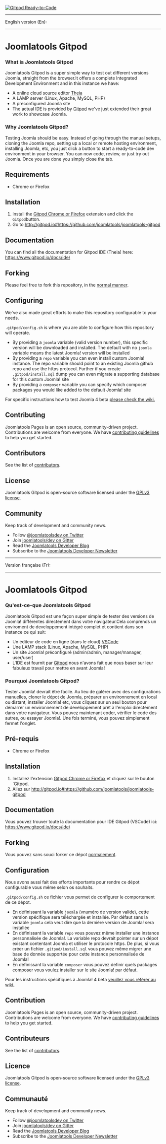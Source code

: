 [![Gitpod Ready-to-Code](https://img.shields.io/badge/Gitpod-ready--to--code-blue?logo=gitpod)](https://gitpod.io/#https://github.com/joomlatools/joomlatools-gitpod)

-------

English version (En):

-------


# Joomlatools Gitpod

### What is Joomlatools Gitpod

Joomlatools Gitpod is a super simple way to test out different versions Joomla, straight from the browser.It offers a complete Integrated Development Environment and in this instance we have:

- A online cloud source editor [Theia](https://theia-ide.org/)
- A LAMP server (Linux, Apache, MySQL, PHP)
- A preconfigured Joomla site
- The actual IDE is provided by [Gitpod](https://www.gitpod.io/) we've just extended their great work to showcase Joomla.

### Why Joomlatools Gitpod?

Testing Joomla should be easy. Instead of going through the manual setups, cloning the Joomla repo, setting up a local or remote hosting environment, installing Joomla, etc, you just click a button to start a ready-to-code dev environment in your browser. You can now code, review, or just try out Joomla. Once you are done you simply close the tab.

## Requirements

* Chrome or Firefox

## Installation

1. Install the [Gitpod Chrome or Firefox](https://www.gitpod.io/docs/browser-extension/) extension and click the `Gitpod`button.
2. Go to http://gitpod.io#https://github.com/joomlatools/joomlatools-gitpod

## Documentation

You can find all the documentation for Gitpod IDE (Theia) here: https://www.gitpod.io/docs/ide/

## Forking 

Please feel free to fork this repository, in the [normal manner](https://help.github.com/en/github/getting-started-with-github/fork-a-repo#fork-an-example-repository). 

## Configuring

We've also made great efforts to make this repository configurable to your needs.

`.gitpod/config.sh` is where you are able to configure how this repository will operate.

* By providing a `joomla` variable (valid version number), this specific version will be downloaded and installed. The default with no `joomla` variable means the latest Joomla! version will be installed 
* By providing a `repo` variable you can even install custom Joomla! instance. The repo variable should point to an existing Joomla github repo and use the https protocol. 
Further if you create `.gitpod/install.sql` dump you can even migrate a supporting database for this custom Joomla! site 
* By providing a `composer` variable you can specify which composer packages you would like added to the default Joomla! site

For specific instructions how to test Joomla 4 beta [please check the wiki.](https://github.com/joomlatools/joomlatools-gitpod/wiki)

## Contributing

Joomlatools Pages is an open source, community-driven project. Contributions are welcome from everyone. 
We have [contributing guidelines](CONTRIBUTING.md) to help you get started.

## Contributors

See the list of [contributors](https://github.com/joomlatools/joomlatools-gitpod/contributors).

## License

Joomlatools Gitpod is open-source software licensed under the [GPLv3 license](LICENSE.txt).

## Community

Keep track of development and community news.

* Follow [@joomlatoolsdev on Twitter](https://twitter.com/joomlatoolsdev)
* Join [joomlatools/dev on Gitter](http://gitter.im/joomlatools/dev)
* Read the [Joomlatools Developer Blog](https://www.joomlatools.com/developer/blog/)
* Subscribe to the [Joomlatools Developer Newsletter](https://www.joomlatools.com/developer/newsletter/)


-------

Version française (Fr):

-------

# Joomlatools Gitpod

### Qu'est-ce-que Joomlatools Gitpod

Joomlatools Gitpod est une façon super simple de tester des versions de Joomla! différentes directement dans votre navigateur.Cela comprends un enviroment de developpement intégré complet et contient dans son instance ce qui suit:

- Un éditeur de code en ligne (dans le cloud) [VSCode](https://code.visualstudio.com/) 
- Une LAMP stack (Linux, Apache, MySQL, PHP)
- Un site Joomla! préconfiguré (admin/admin, manager/manager, user/user)
- L'IDE est fournit par [Gitpod](https://www.gitpod.io/) nous n'avons fait que nous baser sur leur fabuleux travail pour mettre en avant Joomla!

### Pourquoi Joomlatools Gitpod?

Tester Joomla! devrait être facile. Au lieu de galérer avec des configurations manuelles, cloner le dépot de Joomla, préparer un environnement en local ou distant, installer Joomla! etc, vous cliquez sur un seul bouton pour démarrer un environnement de developpement prêt à l'emploi directement dans votre navigateur.
Vous pouvez maintenant coder, vérifier le code des autres, ou essayer Joomla!. Une fois terminé, vous pouvez simplement fermet l'onglet.

## Pré-requis

* Chrome or Firefox

## Installation

1. Installez l'extension [Gitpod Chrome or Firefox](https://www.gitpod.io/docs/browser-extension/) et cliquez sur le bouton `Gitpod.
2. Allez sur  http://gitpod.io#https://github.com/joomlatools/joomlatools-gitpod

## Documentation

Vous pouvez trouver toute la documentation pour IDE Gitpod (VSCode) ici: https://www.gitpod.io/docs/ide/

## Forking 

Vous pouvez sans souci forker ce dépot [normalement](https://help.github.com/en/github/getting-started-with-github/fork-a-repo#fork-an-example-repository). 

## Configuration

Nous avons aussi fait des efforts importants pour rendre ce dépot configurable vous même selon os souhaits.

`.gitpod/config.sh` ce fichier vous permet de configurer le comportement de ce dépot.

* En définissant la variable `joomla`  (vnuméro de version valide), cette version spécifique sera téléchargée et installée. Par défaut sans la variable `joomla` cela veut dire que la dernière version de Joomla! sera installée 
* En définissant la variable `repo` vous pouvez même installer une instance personnalisée de Joomla!. La variable repo devrait pointer sur un dépot existant contentant Joomla et utiliser le protocole https. 
De plus, si vous créer un fichier `.gitpod/install.sql` vous pouvez même migrer une base de donnée supportée pour cette instance personnalisée de Joomla! 
* En définissant la variable `composer` vous pouvez definir quels packages composer vous voulez installer sur le site Joomla! par défaut.

Pour les instructions spécifiques à Joomla! 4 beta [veuillez vous référer au wiki.](https://github.com/alexandreelise/joomlatools-gitpod/wiki)

## Contribution

Joomlatools Pages is an open source, community-driven project. Contributions are welcome from everyone. 
We have [contributing guidelines](CONTRIBUTING.md) to help you get started.

## Contributeurs

See the list of [contributors](https://github.com/joomlatools/joomlatools-gitpod/contributors).

## Licence

Joomlatools Gitpod is open-source software licensed under the [GPLv3 license](LICENSE.txt).

## Communauté

Keep track of development and community news.

* Follow [@joomlatoolsdev on Twitter](https://twitter.com/joomlatoolsdev)
* Join [joomlatools/dev on Gitter](http://gitter.im/joomlatools/dev)
* Read the [Joomlatools Developer Blog](https://www.joomlatools.com/developer/blog/)
* Subscribe to the [Joomlatools Developer Newsletter](https://www.joomlatools.com/developer/newsletter/)



